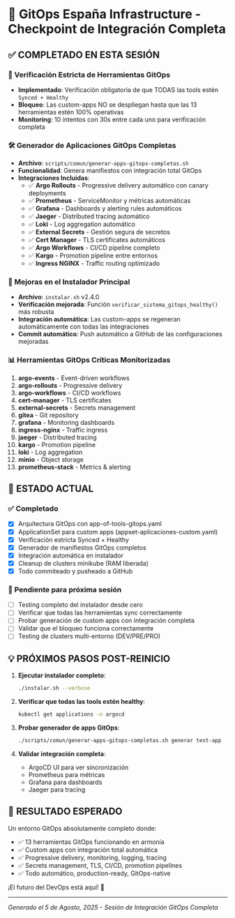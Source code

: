 # 🚀 GitOps España Infrastructure - Checkpoint de Integración Completa

## ✅ COMPLETADO EN ESTA SESIÓN

### 🎯 Verificación Estricta de Herramientas GitOps
- **Implementado**: Verificación obligatoria de que TODAS las tools estén `Synced + Healthy`
- **Bloqueo**: Las custom-apps NO se despliegan hasta que las 13 herramientas estén 100% operativas
- **Monitoring**: 10 intentos con 30s entre cada uno para verificación completa

### 🛠️ Generador de Aplicaciones GitOps Completas
- **Archivo**: `scripts/comun/generar-apps-gitops-completas.sh`
- **Funcionalidad**: Genera manifiestos con integración total GitOps
- **Integraciones Incluidas**:
  - ✅ **Argo Rollouts** - Progressive delivery automático con canary deployments
  - ✅ **Prometheus** - ServiceMonitor y métricas automáticas
  - ✅ **Grafana** - Dashboards y alerting rules automáticos
  - ✅ **Jaeger** - Distributed tracing automático
  - ✅ **Loki** - Log aggregation automático
  - ✅ **External Secrets** - Gestión segura de secretos
  - ✅ **Cert Manager** - TLS certificates automáticos
  - ✅ **Argo Workflows** - CI/CD pipeline completo
  - ✅ **Kargo** - Promotion pipeline entre entornos
  - ✅ **Ingress NGINX** - Traffic routing optimizado

### 🔧 Mejoras en el Instalador Principal
- **Archivo**: `instalar.sh` v2.4.0
- **Verificación mejorada**: Función `verificar_sistema_gitops_healthy()` más robusta
- **Integración automática**: Las custom-apps se regeneran automáticamente con todas las integraciones
- **Commit automático**: Push automático a GitHub de las configuraciones mejoradas

### 📊 Herramientas GitOps Críticas Monitorizadas
1. **argo-events** - Event-driven workflows
2. **argo-rollouts** - Progressive delivery
3. **argo-workflows** - CI/CD workflows
4. **cert-manager** - TLS certificates
5. **external-secrets** - Secrets management
6. **gitea** - Git repository
7. **grafana** - Monitoring dashboards
8. **ingress-nginx** - Traffic ingress
9. **jaeger** - Distributed tracing
10. **kargo** - Promotion pipeline
11. **loki** - Log aggregation
12. **minio** - Object storage
13. **prometheus-stack** - Metrics & alerting

## 🚀 ESTADO ACTUAL

### ✅ Completado
- [x] Arquitectura GitOps con app-of-tools-gitops.yaml
- [x] ApplicationSet para custom apps (appset-aplicaciones-custom.yaml)
- [x] Verificación estricta Synced + Healthy
- [x] Generador de manifiestos GitOps completos
- [x] Integración automática en instalador
- [x] Cleanup de clusters minikube (RAM liberada)
- [x] Todo commiteado y pusheado a GitHub

### 🔄 Pendiente para próxima sesión
- [ ] Testing completo del instalador desde cero
- [ ] Verificar que todas las herramientas sync correctamente
- [ ] Probar generación de custom apps con integración completa
- [ ] Validar que el bloqueo funciona correctamente
- [ ] Testing de clusters multi-entorno (DEV/PRE/PRO)

## 💡 PRÓXIMOS PASOS POST-REINICIO

1. **Ejecutar instalador completo**:
   ```bash
   ./instalar.sh --verbose
   ```

2. **Verificar que todas las tools estén healthy**:
   ```bash
   kubectl get applications -n argocd
   ```

3. **Probar generador de apps GitOps**:
   ```bash
   ./scripts/comun/generar-apps-gitops-completas.sh generar test-app
   ```

4. **Validar integración completa**:
   - ArgoCD UI para ver sincronización
   - Prometheus para métricas
   - Grafana para dashboards
   - Jaeger para tracing

## 🎯 RESULTADO ESPERADO

Un entorno GitOps absolutamente completo donde:
- ✅ 13 herramientas GitOps funcionando en armonía
- ✅ Custom apps con integración total automática
- ✅ Progressive delivery, monitoring, logging, tracing
- ✅ Secrets management, TLS, CI/CD, promotion pipelines
- ✅ Todo automático, production-ready, GitOps-native

¡El futuro del DevOps está aquí! 🚀

---
*Generado el 5 de Agosto, 2025 - Sesión de Integración GitOps Completa*
